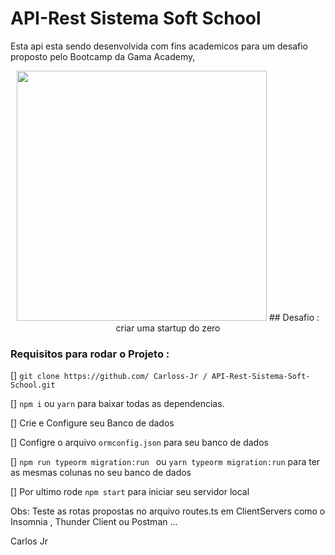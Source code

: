 # API-Rest Sistema Soft School

Esta api esta sendo desenvolvida com fins academicos para um desafio proposto pelo Bootcamp da Gama Academy, 

<div align="center">
<img src="(https://github.com/Carloss-Jr/API-Rest-Sistema-Soft-School/blob/main/images/SS.png)" width="400px" />
## Desafio : criar uma startup do zero
</div>

### Requisitos para rodar o Projeto :
 
 [] `git clone https://github.com/ Carloss-Jr / API-Rest-Sistema-Soft-School.git`
 
 [] `npm i` ou `yarn` para baixar todas as dependencias.
 
 [] Crie e Configure seu Banco de dados 
 
 [] Configre o arquivo `ormconfig.json` para seu banco de dados
 
 [] `npm run typeorm migration:run ` ou 
  	`yarn typeorm migration:run` para ter as mesmas colunas no seu banco de dados

  []  Por ultimo rode `npm start` para iniciar seu servidor local

  Obs: Teste as rotas propostas no arquivo routes.ts em  ClientServers como o Insomnia , Thunder Client ou Postman ...
 
Carlos Jr
